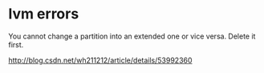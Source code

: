 # lvm errors
You cannot change a partition into an extended one or vice versa.
Delete it first.

http://blog.csdn.net/wh211212/article/details/53992360
